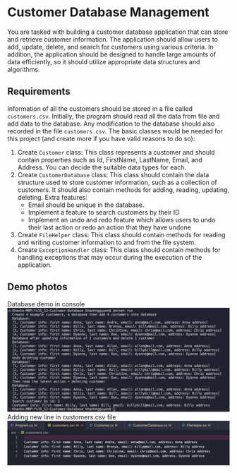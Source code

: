 # Customer Database Management

You are tasked with building a customer database application that can store and retrieve customer information. The application should allow users to add, update, delete, and search for customers using various criteria. In addition, the application should be designed to handle large amounts of data efficiently, so it should utilize appropriate data structures and algorithms.

## Requirements

Information of all the customers should be stored in a file called `customers.csv`. Initially, the program should read all the data from file and add data to the database. Any modification to the database should also recorded in the file `customers.csv`. The basic classes would be needed for this project (and create more if you have valid reasons to do so):

1. Create `Customer` class: This class represents a customer and should contain properties such as Id, FirstName, LastName, Email, and Address. You can decide the suitable data types for each.
2. Create `CustomerDatabase` class: This class should contain the data structure used to store customer information, such as a collection of customers. It should also contain methods for adding, reading, updating, deleting. Extra features:
    - Email should be unique in the database.
    - Implement a feature to search customers by their ID
    - Implement an undo and redo feature which allows users to undo their last action or redo an action that they have undone
3. Create `FileHelper` class: This class should contain methods for reading and writing customer information to and from the file system.
4. Create `ExceptionHandler` class: This class should contain methods for handling exceptions that may occur during the execution of the application.

## Demo photos
Database demo in console
![database demo in console](src/demo%20photos/console%20demo.png)
Adding new line in customers.csv file
![add new line in csv file](src/demo%20photos/add%20new%20line%20in%20csv%20file.png)
